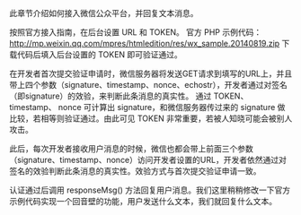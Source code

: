 此章节介绍如何接入微信公众平台，并回复文本消息。

按照官方接入指南，在后台设置 URL 和 TOKEN。
官方 PHP 示例代码：http://mp.weixin.qq.com/mpres/htmledition/res/wx_sample.20140819.zip
下载代码后填入后台设置的 TOKEN 即可验证通过。

在开发者首次提交验证申请时，微信服务器将发送GET请求到填写的URL上，并且带上四个参数（signature、timestamp、nonce、echostr），开发者通过对签名（即signature）的效验，来判断此条消息的真实性。
通过 TOKEN、timestamp、 nonce 可计算出 signature，和微信服务器传过来的 signature 做比较，若相等则验证通过。由此可见 TOKEN 非常重要，若被人知晓可能会被别人攻击。

此后，每次开发者接收用户消息的时候，微信也都会带上前面三个参数（signature、timestamp、nonce）访问开发者设置的URL，开发者依然通过对签名的效验判断此条消息的真实性。效验方式与首次提交验证申请一致。

认证通过后调用 responseMsg() 方法回复用户消息。我们这里稍稍修改一下官方示例代码实现一个回音壁的功能，用户发送什么文本，我们就回复什么文本。